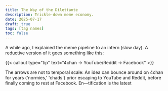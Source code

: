 ```yaml
---
title: The Way of the Dilettante
description: Trickle-down meme economy.
date: 2025-07-17
draft: true
tags: [tag names]
toc: false
---
```

A while ago, I explained the meme pipeline to an intern (slow day). A reductive version of it goes something like this:

{{< callout type="tip" text="4chan -> YouTube/Reddit -> Facebook" >}}

The arrows are not to temporal scale: An idea can bounce around on 4chan for years ('normies,' 'chads') prior escaping to YouTube and Reddit, before finally coming to rest at Facebook. En—tification is the latest 

